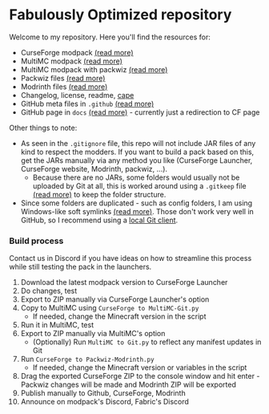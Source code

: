 # Fabulously Optimized repository

Welcome to my repository.
Here you'll find the resources for:

* CurseForge modpack [(read more)](https://support.curseforge.com/en/support/solutions/articles/9000196904-creating-a-custom-profile)
* MultiMC modpack [(read more)](https://github.com/MultiMC/MultiMC5/wiki/Instance-settings)
* MultiMC modpack with packwiz [(read more)](https://github.com/comp500/packwiz#packwiz-installer-for-pack-installation)
* Packwiz files [(read more)](https://github.com/comp500/packwiz#packwiz)
* Modrinth files [(read more)](https://github.com/Madis0/fabulously-optimized/issues/63)
* Changelog, license, readme, [cape](https://github.com/Madis0/fabulously-optimized/wiki/Free-cape)
* GitHub meta files in `.github` [(read more)](https://stackoverflow.com/a/61301254)
* GitHub page in `docs` [(read more)](https://pages.github.com/) - currently just a redirection to CF page

Other things to note:

* As seen in the `.gitignore` file, this repo will not include JAR files of any kind to respect the modders. If you want to build a pack based on this, get the JARs manually via any method you like (CurseForge Launcher, CurseForge website, Modrinth, packwiz, ...).
   * Because there are no JARs, some folders would usually not be uploaded by Git at all, this is worked around using a `.gitkeep` file [(read more)](https://stackoverflow.com/a/7229996) to keep the folder structure.
* Since some folders are duplicated - such as config folders, I am using Windows-like soft symlinks [(read more)](https://blogs.windows.com/windowsdeveloper/2016/12/02/symlinks-windows-10/). Those don't work very well in GitHub, so I recommend using a [local Git client](https://desktop.github.com).

### Build process

Contact us in Discord if you have ideas on how to streamline this process while still testing the pack in the launchers.

1. Download the latest modpack version to CurseForge Launcher
2. Do changes, test
3. Export to ZIP manually via CurseForge Launcher's option
4. Copy to MultiMC using `CurseForge to MultiMC-Git.py`
   * If needed, change the Minecraft version in the script
5. Run it in MultiMC, test
6. Export to ZIP manually via MultiMC's option
   * (Optionally) Run `MultiMC to Git.py` to reflect any manifest updates in Git
5. Run `CurseForge to Packwiz-Modrinth.py`
   * If needed, change the Minecraft version or variables in the script
7. Drag the exported CurseForge ZIP to the console window and hit enter - Packwiz changes will be made and Modrinth ZIP will be exported
8. Publish manually to Github, CurseForge, Modrinth
9. Announce on modpack's Discord, Fabric's Discord
